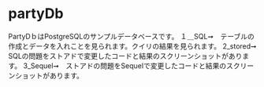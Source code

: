 # partyDb
PartyDｂはPostgreSQLのサンプルデータベースです。
１＿SQL➞　テーブルの作成とデータを入れことを見られます。クイリの結果を見られます。
2_stored➞　SQLの問題をストアドで変更したコードと結果のスクリーンショットがあります。
3_Sequel➞　ストアドの問題をSequelで変更したコードと結果のスクリーンショットがあります。
